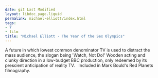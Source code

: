 ```yaml
---
date: git Last Modified
layout: libdoc_page.liquid
permalink: michael-elliott/index.html
tags:
- Y
- film
title: "Michael Elliott - The Year of the Sex Olympics"
---
```


A future in which lowest common denominator TV is used to  distract the mass audience, the slogan being 'Watch, Not Do!' Wooden acting and  clunky direction in a low-budget BBC production, only redeemed by its prescient  anticipation of reality TV.
 
Included in Mark Bould's  Red Planets filmography.